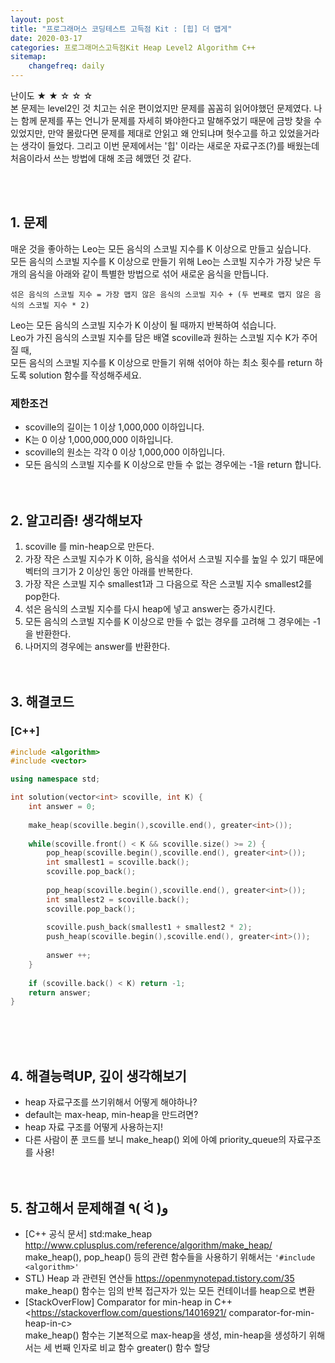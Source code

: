 ```yaml
---
layout: post
title: "프로그래머스 코딩테스트 고득점 Kit : [힙] 더 맵게"
date: 2020-03-17
categories: 프로그래머스고득점Kit Heap Level2 Algorithm C++
sitemap:
    changefreq: daily
---
```


난이도 ★ ★ ☆ ☆ ☆  
본 문제는 level2인 것 치고는 쉬운 편이었지만 문제를 꼼꼼히 읽어야했던 문제였다. 나는 함께 문제를 푸는 언니가 문제를 자세히 봐야한다고 말해주었기 때문에 금방 찾을 수 있었지만, 만약 몰랐다면 문제를 제대로 안읽고 왜 안되냐며 헛수고를 하고 있었을거라는 생각이 들었다. 그리고 이번 문제에서는 '힙' 이라는 새로운 자료구조(?)를 배웠는데 처음이라서 쓰는 방법에 대해 조금 헤맸던 것 같다.  
<br/>

<br/>

## 1. 문제
매운 것을 좋아하는 Leo는 모든 음식의 스코빌 지수를 K 이상으로 만들고 싶습니다.  
모든 음식의 스코빌 지수를 K 이상으로 만들기 위해 Leo는 스코빌 지수가 가장 낮은 두 개의 음식을 아래와 같이 특별한 방법으로 섞어 새로운 음식을 만듭니다.

```
섞은 음식의 스코빌 지수 = 가장 맵지 않은 음식의 스코빌 지수 + (두 번째로 맵지 않은 음식의 스코빌 지수 * 2)
```

Leo는 모든 음식의 스코빌 지수가 K 이상이 될 때까지 반복하여 섞습니다.  
Leo가 가진 음식의 스코빌 지수를 담은 배열 scoville과 원하는 스코빌 지수 K가 주어질 때,  
모든 음식의 스코빌 지수를 K 이상으로 만들기 위해 섞어야 하는 최소 횟수를 return 하도록 solution 함수를 작성해주세요.

### 제한조건
- scoville의 길이는 1 이상 1,000,000 이하입니다.
- K는 0 이상 1,000,000,000 이하입니다.
- scoville의 원소는 각각 0 이상 1,000,000 이하입니다.
- 모든 음식의 스코빌 지수를 K 이상으로 만들 수 없는 경우에는 -1을 return 합니다.
<br/><br/><br/>

## 2. 알고리즘! 생각해보자
1) scoville 를 min-heap으로 만든다.  
2) 가장 작은 스코빌 지수가 K 이하, 음식을 섞어서 스코빌 지수를 높일 수 있기 때문에 벡터의 크기가 2 이상인 동안 아래를 반복한다.  
3) 가장 작은 스코빌 지수 smallest1과 그 다음으로 작은 스코빌 지수 smallest2를 pop한다.  
4) 섞은 음식의 스코빌 지수를 다시 heap에 넣고 answer는 증가시킨다.  
5) 모든 음식의 스코빌 지수를 K 이상으로 만들 수 없는 경우를 고려해 그 경우에는 -1을 반환한다.  
6) 나머지의 경우에는 answer를 반환한다.  
<br/><br/>

## 3. 해결코드
### [C++]
```c++
#include <algorithm> 
#include <vector>

using namespace std;

int solution(vector<int> scoville, int K) {
    int answer = 0;
    
    make_heap(scoville.begin(),scoville.end(), greater<int>());
    
    while(scoville.front() < K && scoville.size() >= 2) {
        pop_heap(scoville.begin(),scoville.end(), greater<int>());
        int smallest1 = scoville.back();
        scoville.pop_back();
        
        pop_heap(scoville.begin(),scoville.end(), greater<int>());
        int smallest2 = scoville.back();
        scoville.pop_back();
        
        scoville.push_back(smallest1 + smallest2 * 2);
        push_heap(scoville.begin(),scoville.end(), greater<int>());
        
        answer ++;
    }
    
    if (scoville.back() < K) return -1;
    return answer;
}
```
<br/><br/><br/>

## 4. 해결능력UP, 깊이 생각해보기
- heap 자료구조를 쓰기위해서 어떻게 해야하나?
- default는 max-heap, min-heap을 만드려면?
- heap 자료 구조를 어떻게 사용하는지!
- 다른 사람이 푼 코드를 보니 make_heap() 외에 아예 priority_queue의 자료구조를 사용!
<br/><br/><br/>

## 5. 참고해서 문제해결 ٩( ᐛ )و
- [C++ 공식 문서] std:make_heap <http://www.cplusplus.com/reference/algorithm/make_heap/>  
make_heap(), pop_heap() 등의 관련 함수들을 사용하기 위해서는 `'#include <algorithm>'`
- STL) Heap 과 관련된 연산들 <https://openmynotepad.tistory.com/35>  
make_heap() 함수는 임의 반복 접근자가 있는 모든 컨테이너를 heap으로 변환
- [StackOverFlow] Comparator for min-heap in C++  
    <https://stackoverflow.com/questions/14016921/ comparator-for-min-heap-in-c>  
make_heap() 함수는 기본적으로 max-heap을 생성, min-heap을 생성하기 위해서는 세 번째 인자로 비교 함수 greater<int>() 함수 할당
<br/><br/><br/>
